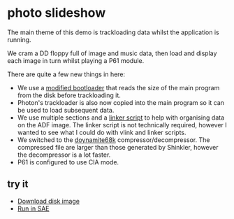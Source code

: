 photo slideshow
===============

The main theme of this demo is trackloading data whilst the application is running.

We cram a DD floppy full of image and music data, then load and display each image in turn whilst playing a P61 module.

There are quite a few new things in here:

  * We use a [modified bootloader](alpine_bootloader.s) that reads the size of the main program from the disk before trackloading it.
  * Photon's trackloader is also now copied into the main program so it can be used to load subsequent data.
  * We use multiple sections and a [linker script](link.script.x) to help with organising data on the ADF image. The linker script is not technically required, however I wanted to see what I could do with vlink and linker scripts.
  * We switched to the [doynamite68k](https://github.com/AxisOxy/Planet-Rocklobster/tree/master/tools/doynamite68k) compressor/decompressor. The compressed file are larger than those generated by Shinkler, however the decompressor is a lot faster.
  * P61 is configured to use CIA mode.

try it
------
  * [Download disk image](bin/slideshow.adf?raw=true)
  * <a href="http://alpine9000.github.io/ScriptedAmigaEmulator/#amiga_examples/slideshow.adf" target="_blank">Run in SAE</a>

